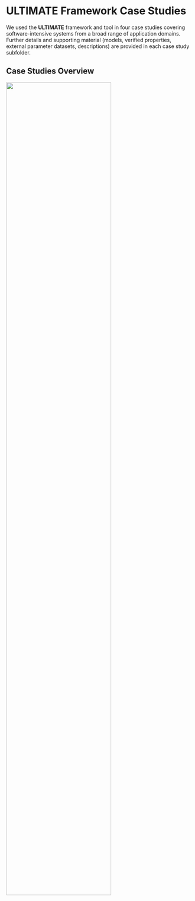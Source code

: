 # ULTIMATE Framework Case Studies

We used the **ULTIMATE** framework and tool in four case studies covering software-intensive systems from a broad range of application domains. Further details and supporting material (models, verified properties, external parameter datasets, descriptions) are provided in each case study subfolder.


## Case Studies Overview


<img src="https://github.com/user-attachments/assets/1663482a-d313-4aa5-afed-2b296944ccbc" style="width:  75%;">

<!-- 
<table>
  <tr>
    <td>
      <a href="">
        <img src="https://github.com/user-attachments/assets/9f591933-eb47-4105-8a00-8d449eec4c50" alt="Image 1" width="300">
      </a>
    </td>
    <td>
      <a href="">
        <img src="https://github.com/user-attachments/assets/5c5b817d-97b4-4563-9bfa-9e16dbe0d34e" alt="Image 2" width="300">
      </a>
    </td>
  </tr>
  <tr>
    <td>
      <a href="">
        <img src="https://github.com/user-attachments/assets/8345c45c-76e9-49c0-ae13-a5e182094ed7" alt="Image 3" width="300">
      </a>
    </td>
    <td>
      <!>
      <a href="">
        <img src="https://github.com/user-attachments/assets/2dbf2139-0afa-402f-9332-baac0c43fe13" alt="Image 4" width="300">
      </a>
    </td>
  </tr>
</table>-->
